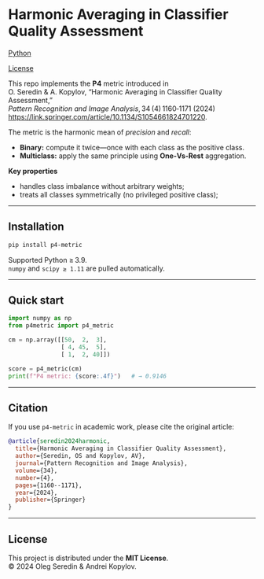 # Harmonic Averaging in Classifier Quality Assessment

[Python](https://pypi.org/project/p4-metric)

[License](LICENSE)

This repo implements the **P4** metric introduced in  
O. Seredin & A. Kopylov, “Harmonic Averaging in Classifier Quality Assessment,”  
*Pattern Recognition and Image Analysis*, 34 (4) 1160‑1171 (2024)  
<https://link.springer.com/article/10.1134/S1054661824701220>.

The metric is the harmonic mean of *precision* and *recall*:  
- **Binary:** compute it twice—once with each class as the positive class.
- **Multiclass:** apply the same principle using **One‑Vs‑Rest** aggregation.

**Key properties**

* handles class imbalance without arbitrary weights;  
* treats all classes symmetrically (no privileged positive class);  

---

## Installation

```bash
pip install p4-metric
```

Supported Python ≥ 3.9.  
`numpy` and `scipy ≥ 1.11` are pulled automatically.

---

## Quick start

```python
import numpy as np
from p4metric import p4_metric

cm = np.array([[50,  2,  3],
               [ 4, 45,  5],
               [ 1,  2, 40]])

score = p4_metric(cm)
print(f"P4 metric: {score:.4f}")   # → 0.9146
```

---

## Citation

If you use `p4-metric` in academic work, please cite the original article:

```bibtex
@article{seredin2024harmonic,
  title={Harmonic Averaging in Classifier Quality Assessment},
  author={Seredin, OS and Kopylov, AV},
  journal={Pattern Recognition and Image Analysis},
  volume={34},
  number={4},
  pages={1160--1171},
  year={2024},
  publisher={Springer}
}
```

---

## License

This project is distributed under the **MIT License**.  
© 2024 Oleg Seredin & Andrei Kopylov.
